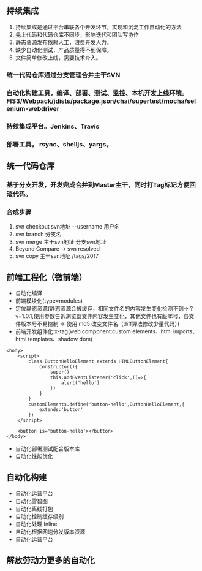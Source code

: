 ## 持续集成
1. 持续集成是通过平台串联各个开发环节，实现和沉淀工作自动化的方法
2. 先上代码和代码仓库不同步，影响迭代和团队写协作
3. 静态资源发布依赖人工，浪费开发人力。
4. 缺少自动化测试，产品质量得不到保障。
5. 文件简单修改上线，需要技术介入。

### 统一代码仓库通过分支管理合并主干SVN
### 自动化构建工具，编译、部署、测试、监控、本机开发上线环境。FIS3/Webpack/jdists/package.json/chai/supertest/mocha/selenium-webdriver
### 持续集成平台。Jenkins、Travis
### 部署工具。 rsync、shelljs、yargs。


## 统一代码仓库
### 基于分支开发，开发完成合并到Master主干，同时打Tag标记方便回滚代码。
### 合成步骤
1. svn checkout svn地址 --username 用户名
2. svn branch 分支名
3. svn merge 主干svn地址 分支svn地址
4. Beyond Compare -> svn resolved
5. svn copy 主干svn地址 /tags/2017

## 前端工程化（微前端）
- 自动化编译
- 前端模块化(type=modules)
- 定位静态资源(静态资源会被缓存，相同文件名的内容发生变化检测不到-> ?v=1.0.1,使用参数告诉浏览器文件内容发生变化，其他文件也有版本号，各文件版本号不易控制 -> 使用 md5 改变文件名（diff算法修改少量代码）)
- 前端开发组件化:x-tag(web component:custom elements、html imports、html templates、shadow dom)
```
<body>
    <script>
        class ButtonHelloElement extends HTMLButtonElement{
            constructor(){
                super()
                this.addEventListener('click',()=>{
                    alert('hello')
                })
            }
        }
        customElements.define('button-hello',ButtonHelloElement,{
            extends:'button'
        })
    </script>

    <button is='button-hello'></button>
</body>
```
- 自动化部署测试配合版本库
- 自动化性能优化

## 自动化构建
- 自动化运营平台
- 自动化雪碧图
- 自动化离线打包
- 自动化控制缓存级别
- 自动化处理 Inline
- 自动化根据网速分发版本资源
- 自动化运营平台
## 解放劳动力更多的自动化